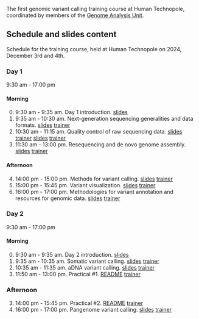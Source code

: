 The first genomic variant calling training course at Human Technopole, coordinated by members of the [Genome Analysis Unit](https://github.com/HTGenomeAnalysisUnit). 

## Schedule and slides content

Schedule for the training course, held at Human Technopole on 2024, December 3rd and 4th.

### Day 1

9:30 am - 17:00 pm

#### Morning

0. 9:30 am - 9:35 am. Day 1 introduction. [slides](https://docs.google.com/presentation/d/1zsEUrtWpDBfQ6zVXM2_IkGQ53KFcqs2zLpyvD1vtwIY/edit?usp=sharing)
1. 9:35 am - 10:30 am. Next-generation sequencing generalities and data formats. [slides](https://docs.google.com/presentation/d/11SrtaIwskY4aDMdpt-jlZigaCUOIknxlMDoSuayo1FQ/edit?usp=sharing) [trainer](https://humantechnopole.it/en/people/edoardo-giacopuzzi/)
2. 10:30 am - 11:15 am. Quality control of raw sequencing data. [slides](https://docs.google.com/presentation/d/11SrtaIwskY4aDMdpt-jlZigaCUOIknxlMDoSuayo1FQ/edit?usp=sharing) [trainer](https://humantechnopole.it/en/people/edoardo-giacopuzzi/) [slides](https://docs.google.com/presentation/d/197CFbBwo3RsUgvaxQ_btV2tDrOPohN1_ZA9dP92qKmg/edit?usp=sharing) [trainer](https://humantechnopole.it/en/people/davide-bolognini/)
3. 11:30 am - 13:00 pm. Resequencing and de novo genome assembly. [slides](https://docs.google.com/presentation/d/1SyvZABCKURNd1ZEhkbTY6cHORmVhEfKuasJNCCzYlMM/edit?usp=sharing) [trainer](https://humantechnopole.it/en/people/davide-bolognini/)

#### Afternoon

4. 14:00 pm - 15:00 pm. Methods for variant calling. [slides](https://docs.google.com/presentation/d/1ZXBybVpnuygEAlo_EZu9uXCSF2rwxUP2/edit?usp=sharing&ouid=104497679914838096706&rtpof=true&sd=true) [trainer](https://humantechnopole.it/en/people/bruno-ariano/)
5. 15:00 pm - 15:45 pm. Variant visualization. [slides](https://docs.google.com/presentation/d/1ZXBybVpnuygEAlo_EZu9uXCSF2rwxUP2/edit?usp=sharing&ouid=104497679914838096706&rtpof=true&sd=true) [trainer](https://humantechnopole.it/en/people/bruno-ariano/)
6. 16:00 pm - 17:00 pm. Methodologies for variant annotation and resources for genomic data. [slides](https://docs.google.com/presentation/d/13MLWcjXjjZib4bsqqsdGZL-RMeHUdC8Cu8fi_pmdooA/edit?usp=sharing) [trainer](https://humantechnopole.it/en/people/edoardo-giacopuzzi/)

### Day 2

9:30 am	- 17:00	pm

#### Morning

0. 9:30 am - 9:35 am. Day 2 introduction. [slides](https://docs.google.com/presentation/d/1zsEUrtWpDBfQ6zVXM2_IkGQ53KFcqs2zLpyvD1vtwIY/edit?usp=sharing)
1. 9:35 am - 10:35 am. Somatic variant calling. [slides]() [trainer](https://humantechnopole.it/en/people/chela-tandiwe-james/)
2. 10:35 am - 11:35 am. aDNA variant calling. [slides](https://docs.google.com/presentation/d/194Jmhcs7PphBfCC5Mwirv3OFFpexHxkgMXZRlnPTHFM/edit?usp=sharing) [trainer](https://humantechnopole.it/en/people/alessandro-raveane/)
3. 11:50 am - 13:00 pm. Practical #1. [README](../hands-on/README.md) [trainer](https://github.com/HTGenomeAnalysisUnit)

### Afternoon

3. 14:00 pm - 15:45 pm. Practical #2. [README](../hands-on/README.md) [trainer](https://github.com/HTGenomeAnalysisUnit)
4. 16:00 pm - 17:00 pm. Pangenome variant calling. [slides](https://docs.google.com/presentation/d/1L2RlmVSJXXm8lqPl8yXMThOOykJDMZ4lEodPaNB_KNc/edit?usp=sharing) [trainer](https://andreaguarracino.github.io/)
